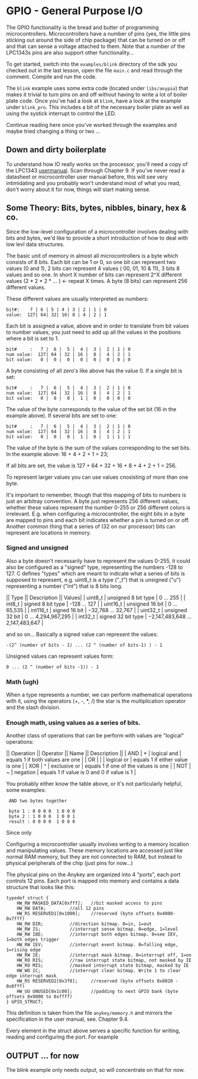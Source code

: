 # GPIO - General Purpose I/O

The GPIO functionality is the bread and butter of programming
microcontrollers. Microcontrollers have a number of pins (yes, the
little pins sticking out around the side of chip package) that can be
turned on or off and that can sense a voltage attached to them. Note
that a number of the LPC1343s pins are also support other
functionality...

To get started, switch into the `examples/blink` directory of the sdk
you checked out in the last lesson, open the file `main.c` and read
through the comment. Compile and run the code.

The `blink` example uses some extra code (located under `libs/anypio`)
that makes it trivial to turn pins on and off without having to write a
lot of boiler plate code. Once you've had a look at `blink`, have a look
at the example under `blink_pro`. This includes a bit of the necessary
boiler plate as well as using the systick interrupt to control the LED.

Continue reading here once you've worked through the examples and maybe
tried changing a thing or two ...

## Down and dirty boilerplate

To understand how IO really works on the processor, you'll need a copy
of the LPC1343
[usermanual](http://www.nxp.com/documents/user_manual/UM10375.pdf). Scan
through Chapter 9. If you've never read a datasheet or microcontroller
user manual before, this will see very intimidating and you probably
won't understand most of what you read, don't worry about it for now,
things will start making sense.

## Some Theory: Bits, bytes, nibbles, binary, hex & co.

Since the low-level configuration of a microcontroller involves dealing
with bits and bytes, we'd like to provide a short introduction of how to
deal with low levl data structures.

The basic unit of memory in almost all microcontrollers is a byte which
consists of 8 bits. Each bit can be 1 or 0, so one bit can represent two
values (0 and 1), 2 bits can represent 4 values ( 00, 01, 10 & 11), 3
bits 8 values and so one. In short X number of bits can represent 2^X
different values (2 * 2 * 2 * ... ) <- repeat X times. A byte (8 bits)
can represent 256 different values.

These different values are usually interpreted as numbers:

    bit#:    7 | 6 | 5 | 4 | 3 | 2 | 1 | 0
    value:  127| 64| 32| 16| 8 | 4 | 2 | 1

Each bit is assigned a value, above and in order to translate from bit
values to number values, you just need to add up all the values in the
positions where a bit is set to 1.
    

    bit#     :   7 |  6 |  5 |  4 |  3 |  2 | 1 | 0
    num value:  127| 64 | 32 | 16 |  8 |  4 | 2 | 1
    bit value:   0 |  0 |  0 |  0 |  0 |  0 | 0 | 0

A byte consisting of all zero's like above has the value 0. If a single
bit is set:

    bit#     :   7 |  6 |  5 |  4 |  3 |  2 | 1 | 0
    num value:  127| 64 | 32 | 16 |  8 |  4 | 2 | 1
    bit value:   0 |  0 |  0 |  1 |  0 |  0 | 0 | 0

The value of the byte corresponds to the value of the set bit (16 in the
example above). If several bits are set to one:


    bit#     :   7 |  6 |  5 |  4 |  3 |  2 | 1 | 0
    num value:  127| 64 | 32 | 16 |  8 |  4 | 2 | 1
    bit value:   0 |  0 |  0 |  1 |  0 |  1 | 1 | 1

The value of the byte is the sum of the values corresponding to the set
bits. In the example above: 16 + 4 + 2 + 1 = 23;

If all bits are set, the value is 127 + 64 + 32 + 16 + 8 + 4 + 2 + 1 =
256.

To represent larger values you can use values cnosisting of more than
one byte.

It's important to remember, though that this mapping of bits to numbers
is just an arbitray convention. A byte just represents 256 different
values, whether these values represent the number 0-255 or 256 different
colors is irrelevant. E.g. when configuring a microcontroller, the eight
bits in a byte are mapped to pins and each bit indicates whether a pin
is turned on or off. Another common thing that a series of (32 on our
processor) bits can represent are locations in memory.

### Signed and unsigned

Also a byte doesn't necessarily have to represent
the values 0-255, it could also be configured as a "signed" type,
representing the numbers -128 to 127. C defines "types" which are meant
to indicate what a series of bits is supposed to represent, e.g. uint8_t
is a type ("_t") that is unsigned ("u") representing a number ("int")
that is 8 bits long.

|| Type     || Description        || Values|
| uint8_t   | unsigned 8 bit type | 0 ... 255  |
|  int8_t   | signed 8 bit type   | -128 ... 127 |
| uint16_t  | unsigned 16 bit     | 0 ... 65,535  |
|  int116_t | signed 16 bit       | −32,768 ... 32,767 |
| uint32_t  | unsigned 32 bit     | 0 ... 4,294,967,295 |
|  int32_t  | signed 32 bit type  |  −2,147,483,648 ... 2,147,483,647 |

and so on... Basically a signed value can represent the values:

    -(2^ (number of bits - 1) ... (2 ^ (number of bits-1) ) - 1

Unsigned values can represent values form:

    0 ... (2 ^ (number of bits -1)) - 1


### Math (ugh)

When a type represents a number, we can perform mathematical operations
with it, using the operators (+, -, *, /) the star is the multiplication
operator and the slash division.

### Enough math, using values as a series of bits.

Another class of operations that can be perform with values are
"logical" operations:

|| Operation ||  Operator || Name     || Description ||
|  AND       |  * | logical and  | equals 1 if both values are one |
|  OR        |  \| | logical or   | equals 1 if either value is one |
|  XOR       |  ^ | exclusive or | equals 1 if one of the values is one |
|  NOT       |  ~ | negation     | equals 1 if value is 0 and 0 if value is 1 |

You probably either know the table above, or it's not particularly
helpful, some examples:

     AND two bytes together

     byte 1 : 0 0 0 0  1 0 0 0
     byte 2 : 1 0 0 0  1 0 0 1
     result : 0 0 0 0  1 0 0 0

Since only



Configuring a microcontroller usually involves writing to a memory
location and manipulating values. These memory locations are accessed
just like normal RAM memory, but they are not connected to RAM, but
instead to physical peripherals of the chip (just pins for now...)

The physical pins on the Anykey are organized into 4 "ports", each port
controls 12 pins. Each port is mapped into memory and contains a data
structure that looks like this:

    typedef struct {
    	HW_RW MASKED_DATA[0xfff];	//bit masked access to pins
    	HW_RW DATA;			//all 12 pins
    	HW_RS RESERVED1[0x1000];	//reserved (byte offsets 0x4000-0x7fff)
    	HW_RW DIR;			//direction bitmap. 0=in, 1=out
    	HW_RW IS;			//interrupt sense bitmap. 0=edge, 1=level
    	HW_RW IBE;			//interrupt both edges bitmap. 0=see IEV, 1=both edges trigger
    	HW_RW IEV;			//interrupt event bitmap. 0=falling edge, 1=rising edge
    	HW_RW IE;			//interrupt mask bitmap. 0=interrupt off, 1=on
    	HW_RO RIS;			//raw interrupt state bitmap, not masked by IE
    	HW_RO MIS;			//masked interrupt state bitmap, masked by IE
    	HW_WO IC;			//interrupt clear bitmap. Write 1 to clear edge interrupt mask
    	HW_RS RESERVED2[0x3f8];		//reserved (byte offsets 0x8020 - 0x8fff)
    	HW_UU UNUSED[0x1c00];		//padding to next GPIO bank (byte offsets 0x9000 to 0xffff)
    } GPIO_STRUCT;

This definition is taken from the file `anykey/memory.h` and mirrors the
specification in the user manual, see. Chapter 9.4. 

Every element in the struct above serves a specific function for
writing, reading and configuring the port. For example


## OUTPUT ... for now

The blink example only needs output, so will concentrate on that for
now.


